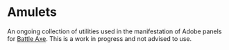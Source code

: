 # Amulets

An ongoing collection of utilities used in the manifestation of Adobe panels for [Battle Axe](http://battleaxe.co). This is a work in progress and not advised to use. 